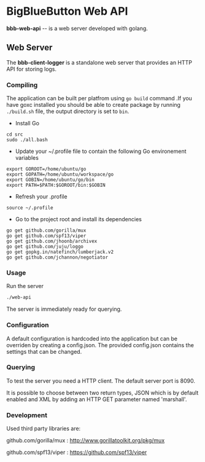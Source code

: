# BigBlueButton Web API

**bbb-web-api** -- is a web server developed with golang. 

## Web Server

The **bbb-client-logger** is a standalone web server that provides an HTTP API for storing logs.

### Compiling

The application can be built per platfrom using `go build` command .If you have goxc installed you should be able to create package by running `./build.sh` file, the output directory is set to `bin`.


* Install Go
```
cd src
sudo ./all.bash
```

* Update your ~/.profile file to contain the following Go environement variables
```
export GOROOT=/home/ubuntu/go
export GOPATH=/home/ubuntu/workspace/go
export GOBIN=/home/ubuntu/go/bin
export PATH=$PATH:$GOROOT/bin:$GOBIN
```

* Refresh your .profile
```
source ~/.profile
```


* Go to the project root and install its dependencies
```
go get github.com/gorilla/mux
go get github.com/spf13/viper
go get github.com/jhoonb/archivex
go get github.com/juju/loggo
go get gopkg.in/natefinch/lumberjack.v2
go get github.com/jchannon/negotiator
```


### Usage

Run the server

```sh
./web-api
```

The server is immediately ready for querying.

### Configuration

A default configuration is hardcoded into the application but can be overriden by creating a config.json. The provided config.json contains the settings that can be changed.


### Querying

To test the server you need a HTTP client. The default server port is 8090.


It is possible to choose between two return types, JSON which is by default enabled and XML by adding an HTTP GET parameter named 'marshall'.

### Development

Used third party libraries are:

github.com/gorilla/mux : http://www.gorillatoolkit.org/pkg/mux

github.com/spf13/viper : https://github.com/spf13/viper


